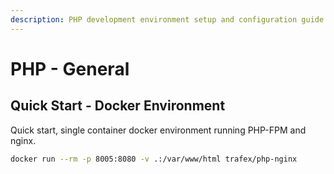 ```yaml
---
description: PHP development environment setup and configuration guide including Docker quick start examples.
---
```

# PHP - General

## Quick Start - Docker Environment

Quick start, single container docker environment running PHP-FPM and nginx.

```sh
docker run --rm -p 8005:8080 -v .:/var/www/html trafex/php-nginx
```
